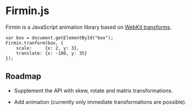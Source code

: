 Firmin.js
=========

Firmin is a JavaScript animation library based on [WebKit transforms][wkt].

    var box = document.getElementById("box");
    Firmin.tranform(box, {
        scale:     {x: 2, y: 3},
        translate: {x: -100, y: 35}
    });


Roadmap
-------

* Supplement the API with skew, rotate and matrix transformations.
* Add animation (currently only immediate transformations are possible).

  [wkt]: http://webkit.org/blog/130/css-transforms/

